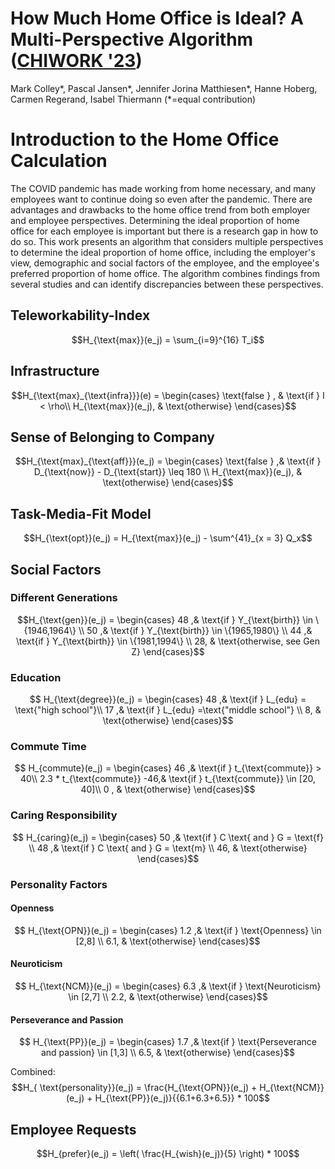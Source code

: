 
# How Much Home Office is Ideal? A Multi-Perspective Algorithm ([CHIWORK '23](https://www.chiwork.org/))

Mark Colley*, Pascal Jansen*, Jennifer Jorina Matthiesen*, Hanne Hoberg, Carmen Regerand, Isabel Thiermann (*=equal contribution)






# Introduction to the Home Office Calculation

The COVID pandemic has made working from home necessary, and many employees want to continue doing so even after the pandemic. There are advantages and drawbacks to the home office trend from both employer and employee perspectives. Determining the ideal proportion of home office for each employee is important but there is a research gap in how to do so. This work presents an algorithm that considers multiple perspectives to determine the ideal proportion of home office, including the employer's view, demographic and social factors of the employee, and the employee's preferred proportion of home office. The algorithm combines findings from several studies and can identify discrepancies between these perspectives.



## Teleworkability-Index
$$H_{\text{max}}(e_j) = \sum_{i=9}^{16} T_i$$

## Infrastructure

$$H_{\text{max}_{\text{infra}}}(e) = 
\begin{cases}
\text{false } ,         & \text{if } I < \rho\\
H_{\text{max}}(e_j),               & \text{otherwise}
\end{cases}$$



## Sense of Belonging to Company 
$$H_{\text{max}_{\text{aff}}}(e_j) = 
\begin{cases}
\text{false } ,& \text{if } D_{\text{now}} - D_{\text{start}} \leq 180 \\
H_{\text{max}}(e_j),              & \text{otherwise}
\end{cases}$$

## Task-Media-Fit Model
$$H_{\text{opt}}(e_j) = H_{\text{max}}(e_j) - \sum^{41}_{x = 3} Q_x$$

## Social Factors

### Different Generations

$$H_{\text{gen}}(e_j) =
\begin{cases}
48 ,& \text{if } Y_{\text{birth}} \in \{1946,1964\} \\
50 ,& \text{if }  Y_{\text{birth}} \in \{1965,1980\} \\
44 ,& \text{if }  Y_{\text{birth}} \in \{1981,1994\} \\
28,              & \text{otherwise, see Gen Z}
\end{cases}$$

### Education 
$$        H_{\text{degree}}(e_j) =
        \begin{cases}
            48 ,& \text{if } L_{edu} =  \text{"high school"}\\
            17 ,& \text{if } L_{edu}  =\text{"middle school"} \\
            8,              & \text{otherwise} 
        \end{cases}$$

### Commute Time
$$        H_{commute}(e_j) =
         \begin{cases}
            46 ,& \text{if } t_{\text{commute}}  > 40\\
            2.3 * t_{\text{commute}} -46,& \text{if } t_{\text{commute}}  \in [20, 40]\\
            0 ,              & \text{otherwise} 
        \end{cases}$$

### Caring Responsibility
$$        H_{caring}(e_j) =
        \begin{cases}
            50 ,& \text{if } C \text{ and } G = \text{f} \\
            48 ,& \text{if }  C \text{ and } G = \text{m} \\
            46,              & \text{otherwise} 
        \end{cases}$$

### Personality Factors

#### Openness
$$        H_{\text{OPN}}(e_j) =
        \begin{cases}
            1.2 ,& \text{if }  \text{Openness} \in [2,8] \\
            6.1,              & \text{otherwise} 
        \end{cases}$$
        
#### Neuroticism
$$       H_{\text{NCM}}(e_j) =
        \begin{cases}
            6.3 ,& \text{if }  \text{Neuroticism} \in [2,7] \\
            2.2,              & \text{otherwise} 
        \end{cases}$$

#### Perseverance and Passion
$$        H_{\text{PP}}(e_j) =
        \begin{cases}
            1.7 ,& \text{if } \text{Perseverance and passion} \in [1,3] \\
            6.5,              & \text{otherwise} 
        \end{cases}$$


Combined: $$H_{ \text{personality}}(e_j) = \frac{H_{\text{OPN}}(e_j) + H_{\text{NCM}}(e_j) + H_{\text{PP}}(e_j)}{{6.1+6.3+6.5}} * 100$$


## Employee Requests
$$H_{prefer}(e_j) = \left( \frac{H_{wish}(e_j)}{5} \right)	 * 100$$
